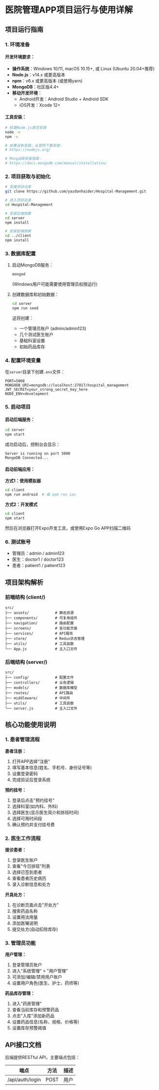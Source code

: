 # 医院管理APP项目运行与使用详解

## 项目运行指南

### 1. 环境准备

#### 开发环境要求：
- **操作系统**：Windows 10/11, macOS 10.15+, 或 Linux (Ubuntu 20.04+推荐)
- **Node.js**：v14.x 或更高版本
- **npm**：v6.x 或更高版本 (或使用yarn)
- **MongoDB**：社区版4.4+
- **移动开发环境**：
  - Android开发：Android Studio + Android SDK
  - iOS开发：Xcode 12+

#### 工具安装：
```bash
# 检查Node.js是否安装
node -v
npm -v

# 如果没有安装，从官网下载安装：
# https://nodejs.org/

# MongoDB安装指南：
# https://docs.mongodb.com/manual/installation/
```

### 2. 项目获取与初始化

```bash
# 克隆项目仓库
git clone https://github.com/yazdanhaider/Hospital-Management.git

# 进入项目目录
cd Hospital-Management

# 安装后端依赖
cd server
npm install

# 安装前端依赖
cd ../client
npm install
```

### 3. 数据库配置

1. 启动MongoDB服务：
   ```bash
   mongod
   ```
   (Windows用户可能需要使用管理员权限运行)

2. 创建数据库和初始数据：
   ```bash
   cd server
   npm run seed
   ```
   这将创建：
   - 一个管理员账户 (admin/admin123)
   - 几个测试医生账户
   - 基础科室设置
   - 初始药品库存

### 4. 配置环境变量

在`server`目录下创建`.env`文件：

```env
PORT=5000
MONGODB_URI=mongodb://localhost:27017/hospital_management
JWT_SECRET=your_strong_secret_key_here
NODE_ENV=development
```

### 5. 启动项目

#### 启动后端服务：
```bash
cd server
npm start
```
成功启动后，控制台会显示：
```
Server is running on port 5000
MongoDB Connected...
```

#### 启动前端应用：

**方式1：使用模拟器**
```bash
cd client
npm run android  # 或 npm run ios
```

**方式2：开发模式**
```bash
cd client
npm start
```
然后在浏览器打开Expo开发工具，或使用Expo Go APP扫描二维码

### 6. 测试账号

- 管理员：admin / admin123
- 医生：doctor1 / doctor123
- 患者：patient1 / patient123

## 项目架构解析

### 前端结构 (client/)
```
src/
├── assets/            # 静态资源
├── components/        # 可复用组件
├── navigation/        # 路由配置
├── screens/           # 各功能页面
├── services/          # API服务
├── store/             # Redux状态管理
├── utils/             # 工具函数
└── App.js             # 主入口文件
```

### 后端结构 (server/)
```
src/
├── config/            # 配置文件
├── controllers/       # 业务逻辑
├── models/            # 数据库模型
├── routes/            # API路由
├── middleware/        # 中间件
├── utils/             # 工具函数
└── server.js          # 主入口文件
```

## 核心功能使用说明

### 1. 患者管理流程

**患者注册：**
1. 打开APP选择"注册"
2. 填写基本信息(姓名、手机号、身份证号等)
3. 设置登录密码
4. 完成验证后登录系统

**预约挂号：**
1. 登录后点击"预约挂号"
2. 选择科室(如内科、外科)
3. 选择医生(显示医生简介和排班时间)
4. 选择可用时间段
5. 确认预约并支付挂号费

### 2. 医生工作流程

**接诊患者：**
1. 登录医生账户
2. 查看"今日排班"列表
3. 选择已签到患者
4. 查看患者历史病历
5. 录入诊断信息和处方

**开具处方：**
1. 在诊断页面点击"开处方"
2. 搜索药品名称
3. 设置用法用量
4. 添加医嘱说明
5. 提交处方(自动扣除库存)

### 3. 管理员功能

**用户管理：**
1. 登录管理员账户
2. 进入"系统管理" > "用户管理"
3. 可添加/编辑/禁用用户账户
4. 设置用户角色(医生、护士、药师等)

**药品库存管理：**
1. 进入"药房管理"
2. 查看当前库存和预警药品
3. 点击"入库"添加新药品
4. 设置药品信息(名称、规格、价格等)
5. 设置库存预警阈值

## API接口文档

后端提供RESTful API，主要端点包括：

| 端点 | 方法 | 描述 |
|------|------|------|
| /api/auth/login | POST | 用户

